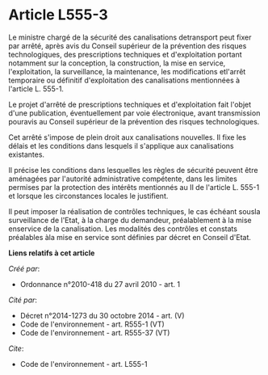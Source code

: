 # Article L555-3

Le ministre chargé de la sécurité des canalisations detransport peut fixer par arrêté, après avis du Conseil supérieur de la
prévention des risques technologiques, des prescriptions techniques et d'exploitation portant notamment sur la conception, la
construction, la mise en service, l'exploitation, la surveillance, la maintenance, les modifications etl'arrêt temporaire ou
définitif d'exploitation des canalisations mentionnées à l'article L. 555-1. 

Le projet d'arrêté de prescriptions techniques et d'exploitation fait l'objet d'une publication, éventuellement par voie
électronique, avant transmission pouravis au Conseil supérieur de la prévention des risques technologiques. 

Cet arrêté s'impose de plein droit aux canalisations nouvelles. Il fixe les délais et les conditions dans lesquels il
s'applique aux canalisations existantes. 

Il précise les conditions dans lesquelles les règles de sécurité peuvent être aménagées par l'autorité administrative
compétente, dans les limites permises par la protection des intérêts mentionnés au II de l'article L. 555-1 et lorsque les
circonstances locales le justifient. 

Il peut imposer la réalisation de contrôles techniques, le cas échéant sousla surveillance de l'Etat, à la charge du
demandeur, préalablement à la mise enservice de la canalisation. Les modalités des contrôles et constats préalables àla mise
en service sont définies par décret en Conseil d'Etat.

**Liens relatifs à cet article**

_Créé par_:

  - Ordonnance n°2010-418  du 27 avril 2010 - art. 1

_Cité par_:

  - Décret n°2014-1273 du 30 octobre 2014 - art. (V)
  - Code de l'environnement - art. R555-1 (VT)
  - Code de l'environnement - art. R555-37 (VT)

_Cite_:

  - Code de l'environnement - art. L555-1
